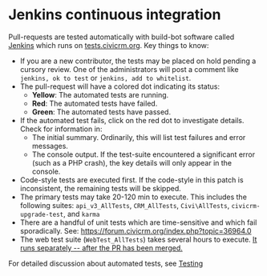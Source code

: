 # Jenkins continuous integration

Pull-requests are tested automatically with build-bot software called [Jenkins](https://jenkins.io/) which runs on [tests.civicrm.org](http://tests.civicrm.org/). Key things to know:

* If you are a new contributor, the tests may be placed on hold pending a cursory review. One of the administrators will post a comment like `jenkins, ok to test` or `jenkins, add to whitelist`.
* The pull-request will have a colored dot indicating its status:
    * **Yellow**: The automated tests are running.
    * **Red**: The automated tests have failed.
    * **Green**: The automated tests have passed.
* If the automated test fails, click on the red dot to investigate details. Check for information in:
    * The initial summary. Ordinarily, this will list test failures and error messages.
    * The console output. If the test-suite encountered a significant error (such as a PHP crash), the key details will only appear in the console.
* Code-style tests are executed first. If the code-style in this patch is inconsistent, the remaining tests will be skipped.
* The primary tests may take 20-120 min to execute. This includes the following suites: `api_v3_AllTests`, `CRM_AllTests`, `Civi\AllTests`, `civicrm-upgrade-test`, and `karma`
* There are a handful of unit tests which are time-sensitive and which fail sporadically. See: https://forum.civicrm.org/index.php?topic=36964.0
* The web test suite (`WebTest_AllTests`) takes several hours to execute. [It runs separately -- after the PR has been merged.](https://test.civicrm.org/job/CiviCRM-WebTest-Matrix/)

For detailed discussion about automated tests, see [Testing](/testing/index.md)
